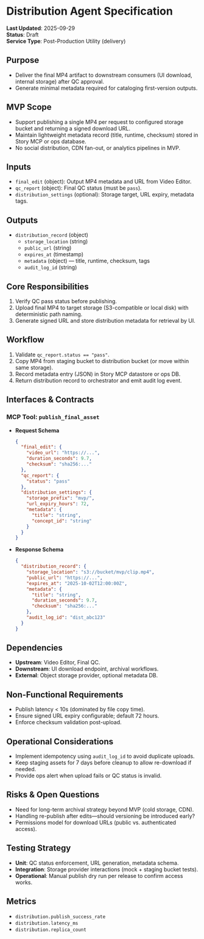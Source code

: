 # Distribution Agent Specification

**Last Updated**: 2025-09-29  
**Status**: Draft  
**Service Type**: Post-Production Utility (delivery)

## Purpose
- Deliver the final MP4 artifact to downstream consumers (UI download, internal storage) after QC approval.
- Generate minimal metadata required for cataloging first-version outputs.

## MVP Scope
- Support publishing a single MP4 per request to configured storage bucket and returning a signed download URL.
- Maintain lightweight metadata record (title, runtime, checksum) stored in Story MCP or ops database.
- No social distribution, CDN fan-out, or analytics pipelines in MVP.

## Inputs
- `final_edit` (object): Output MP4 metadata and URL from Video Editor.
- `qc_report` (object): Final QC status (must be `pass`).
- `distribution_settings` (optional): Storage target, URL expiry, metadata tags.

## Outputs
- `distribution_record` (object)
  - `storage_location` (string)
  - `public_url` (string)
  - `expires_at` (timestamp)
  - `metadata` (object) — title, runtime, checksum, tags
  - `audit_log_id` (string)

## Core Responsibilities
1. Verify QC pass status before publishing.
2. Upload final MP4 to target storage (S3-compatible or local disk) with deterministic path naming.
3. Generate signed URL and store distribution metadata for retrieval by UI.

## Workflow
1. Validate `qc_report.status == "pass"`.
2. Copy MP4 from staging bucket to distribution bucket (or move within same storage).
3. Record metadata entry (JSON) in Story MCP datastore or ops DB.
4. Return distribution record to orchestrator and emit audit log event.

## Interfaces & Contracts
### MCP Tool: `publish_final_asset`
- **Request Schema**
  ```json
  {
    "final_edit": {
      "video_url": "https://...",
      "duration_seconds": 9.7,
      "checksum": "sha256:..."
    },
    "qc_report": {
      "status": "pass"
    },
    "distribution_settings": {
      "storage_prefix": "mvp/",
      "url_expiry_hours": 72,
      "metadata": {
        "title": "string",
        "concept_id": "string"
      }
    }
  }
  ```
- **Response Schema**
  ```json
  {
    "distribution_record": {
      "storage_location": "s3://bucket/mvp/clip.mp4",
      "public_url": "https://...",
      "expires_at": "2025-10-02T12:00:00Z",
      "metadata": {
        "title": "string",
        "duration_seconds": 9.7,
        "checksum": "sha256:..."
      },
      "audit_log_id": "dist_abc123"
    }
  }
  ```

## Dependencies
- **Upstream**: Video Editor, Final QC.
- **Downstream**: UI download endpoint, archival workflows.
- **External**: Object storage provider, optional metadata DB.

## Non-Functional Requirements
- Publish latency < 10s (dominated by file copy time).
- Ensure signed URL expiry configurable; default 72 hours.
- Enforce checksum validation post-upload.

## Operational Considerations
- Implement idempotency using `audit_log_id` to avoid duplicate uploads.
- Keep staging assets for 7 days before cleanup to allow re-download if needed.
- Provide ops alert when upload fails or QC status is invalid.

## Risks & Open Questions
- Need for long-term archival strategy beyond MVP (cold storage, CDN).
- Handling re-publish after edits—should versioning be introduced early?
- Permissions model for download URLs (public vs. authenticated access).

## Testing Strategy
- **Unit**: QC status enforcement, URL generation, metadata schema.
- **Integration**: Storage provider interactions (mock + staging bucket tests).
- **Operational**: Manual publish dry run per release to confirm access works.

## Metrics
- `distribution.publish_success_rate`
- `distribution.latency_ms`
- `distribution.replica_count`
